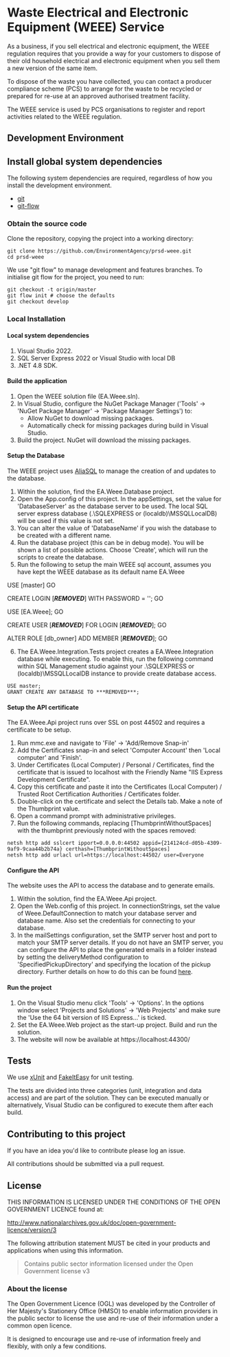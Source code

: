 # Waste Electrical and Electronic Equipment (WEEE) Service

As a business, if you sell electrical and electronic equipment, the WEEE regulation requires that you provide a way for your customers to dispose of their old household electrical and electronic equipment when you sell them a new version of the same item.

To dispose of the waste you have collected, you can contact a producer compliance scheme (PCS) to arrange for the waste to be recycled or prepared for re-use at an approved authorised treatment facility.

The WEEE service is used by PCS organisations to register and report activities related to the WEEE regulation.

## Development Environment

## Install global system dependencies

The following system dependencies are required, regardless of how you install the development environment.

* [git](https://git-scm.com/book/en/v2/Getting-Started-Installing-Git)
* [git-flow](https://github.com/nvie/gitflow/wiki/Installation)

### Obtain the source code

Clone the repository, copying the project into a working directory:

    git clone https://github.com/EnvironmentAgency/prsd-weee.git
    cd prsd-weee

We use "git flow" to manage development and features branches.
To initialise git flow for the project, you need to run:

    git checkout -t origin/master
    git flow init # choose the defaults
    git checkout develop

### Local Installation

#### Local system dependencies

1. Visual Studio 2022.
2. SQL Server Express 2022 or Visual Studio with local DB
3. .NET 4.8 SDK.

<!-- End of list -->

#### Build the application

1. Open the WEEE solution file (EA.Weee.sln).
2. In Visual Studio, configure the NuGet Package Manager ('Tools' -> 'NuGet Package Manager' -> 'Package Manager Settings') to:
   * Allow NuGet to download missing packages.
   * Automatically check for missing packages during build in Visual Studio.
3. Build the project. NuGet will download the missing packages.

<!-- End of list -->

#### Setup the Database

The WEEE project uses [AliaSQL](https://github.com/ClearMeasure/AliaSQL) to manage the creation of and updates to the database.

1. Within the solution, find the EA.Weee.Database project.
2. Open the App.config of this project. In the appSettings, set the value for 'DatabaseServer' as the database server to be used. The local SQL server express database (.\SQLEXPRESS or (localdb)\MSSQLLocalDB) will be used if this value is not set.
3. You can alter the value of 'DatabaseName' if you wish the database to be created with a different name.
4. Run the database project (this can be in debug mode). You will be shown a list of possible actions. Choose 'Create', which will run the scripts to create the database.
5. Run the following to setup the main WEEE sql account, assumes you have kept the WEEE database as its default name EA.Weee

USE [master]
GO

CREATE LOGIN [***REMOVED***] WITH PASSWORD = '<weee config password>';
GO

USE [EA.Weee];
GO

CREATE USER [***REMOVED***] FOR LOGIN [***REMOVED***];
GO

ALTER ROLE [db_owner] ADD MEMBER [***REMOVED***];
GO

6. The EA.Weee.Integration.Tests project creates a EA.Weee.Integration database while executing. To enable this, run the following command within SQL Management studio against your .\SQLEXPRESS or (localdb)\MSSQLLocalDB instance to provide create database access.

<!-- End of list -->

    USE master;
    GRANT CREATE ANY DATABASE TO ***REMOVED***;


#### Setup the API certificate

The EA.Weee.Api project runs over SSL on post 44502 and requires a certificate to be setup.

1. Run mmc.exe and navigate to 'File' -> 'Add/Remove Snap-in'
2. Add the Certificates snap-in and select 'Computer Account' then 'Local computer' and 'Finish'.
3. Under Certificates (Local Computer) / Personal / Certificates, find the certificate that is issued to localhost with the Friendly Name "IIS Express Development Certificate".
4. Copy this certificate and paste it into the Certificates (Local Computer) / Trusted Root Certification Authorities / Certificates folder.
5. Double-click on the certificate and select the Details tab. Make a note of the Thumbprint value.
6. Open a command prompt with administrative privileges.
7. Run the following commands, replacing [ThumbprintWithoutSpaces] with the thumbprint previously noted with the spaces removed:

<!-- End of list -->

    netsh http add sslcert ipport=0.0.0.0:44502 appid={214124cd-d05b-4309-9af9-9caa44b2b74a} certhash=[ThumbprintWithoutSpaces]
    netsh http add urlacl url=https://localhost:44502/ user=Everyone


#### Configure the API
The website uses the API to access the database and to generate emails.

1. Within the solution, find the EA.Weee.Api project.
2. Open the Web.config of this project. In connectionStrings, set the value of Weee.DefaultConnection to match your database server and database name. Also set the credentials for connecting to your database.
3. In the mailSettings configuration, set the SMTP server host and port to match your SMTP server details. If you do not have an SMTP server, you can configure the API to place the generated emails in a folder instead by setting the deliveryMethod configuration to 'SpecifiedPickupDirectory' and specifying the location of the pickup directory. Further details on how to do this can be found [here](https://msdn.microsoft.com/en-us/library/ms164241.aspx).

<!-- End of list -->

#### Run the project

1. On the Visual Studio menu click 'Tools' -> 'Options'.  In the options window select 'Projects and Solutions' -> 'Web Projects' and make sure the 'Use the 64 bit version of IIS Express...' is ticked.
2. Set the EA.Weee.Web project as the start-up project. Build and run the solution.
3. The website will now be available at https://localhost:44300/

<!-- End of list -->

## Tests
We use [xUnit](https://github.com/xunit/xunit) and [FakeItEasy](https://github.com/FakeItEasy/FakeItEasy) for unit testing.

The tests are divided into three categories (unit, integration and data access) and are part of the solution. They can be executed manually or alternatively, Visual Studio can be configured to execute them after each build.

## Contributing to this project

If you have an idea you'd like to contribute please log an issue.

All contributions should be submitted via a pull request.

## License

THIS INFORMATION IS LICENSED UNDER THE CONDITIONS OF THE OPEN GOVERNMENT LICENCE found at:

http://www.nationalarchives.gov.uk/doc/open-government-licence/version/3

The following attribution statement MUST be cited in your products and applications when using this information.

> Contains public sector information licensed under the Open Government license v3

### About the license

The Open Government Licence (OGL) was developed by the Controller of Her Majesty's Stationery Office (HMSO) to enable information providers in the public sector to license the use and re-use of their information under a common open licence.

It is designed to encourage use and re-use of information freely and flexibly, with only a few conditions.
